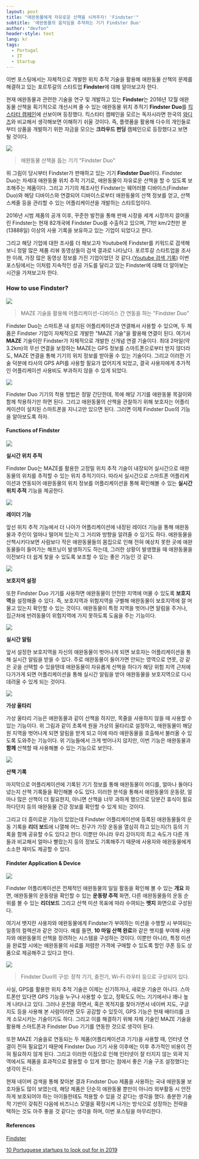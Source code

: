 ```yaml
---
layout: post
title: "애완동물에게 자유로운 산책을 시켜주자! 'Findster'"
subtitle: '애완동물의 움직임을 추적하는 기기 Findster Duo'
author: "devfon"
header-style: text
lang: kr
tags:
  - Portugal
  - IT
  - Startup
---
```


이번 포스팅에서는 자체적으로 개발한 위치 추적 기술을 활용해 애완동물 산책의 문제를 해결하고 있는 포르투갈의 스타트업 **Findster**에 대해 알아보고자 한다.

현재 애완동물과 관련한 기술을 연구 및 개발하고 있는 **Findster**는 2016년 12월 애완동물 산책을 획기적으로 개선시켜 줄 수 있는 애완동물 위치 추적기 **Findster Duo**를 [킥스타터 캠페인](https://www.kickstarter.com/discover)에 선보이며 등장했다. 킥스타터 캠페인을 모르는 독자시라면 한국의 [와디즈](https://www.wadiz.kr/)와 비교해서 생각해보면 이해하기 쉬울 것이다. 즉, 플랫폼을 활용해 다수의 개인들로부터 상품을 개발하기 위한 자금을 모으는 **크라우드 펀딩** 캠페인으로 등장했다고 보면 될 것이다.

![](/img/in-post/device.png)
> 애완동물 산책을 돕는 기기 "Findster Duo"

위 그림이 당시부터 Findster가 판매하고 있는 기기 **Findster Duo**이다. Findster Duo는 차세대 애완동물 위치 추적 기기로, 애완동물이 자유로운 산책을 할 수 있도록 보조해주는 제품이다. 그리고 기기의 제조사인 Findster는 웨어러블 디바이스(Findster Duo)와 해당 디바이스와 연결되어 디바이스로부터 애완동물의 산책 정보를 얻고, 산책 스케줄 등을 관리할 수 있는 어플리케이션을 개발하는 스타트업이다.

2016년 시범 제품의 공개 이후, 꾸준한 발전을 통해 판매 시장을 세계 시장까지 끌어올린 Findster는 현재 82개국에 Findster Duo를 수출하고 있으며, 71만 km/2천만 분(13888일) 이상의 사용 기록을 보유하고 있는 기업이 되었다고 한다. 

그리고 해당 기업에 대한 조사를 더 해보고자 Youtube에 Findster를 키워드로 검색해보니 정말 많은 제품 리뷰 동영상들이 검색 결과로 나타났다. 포르투갈 스타트업을 조사한 이래, 가장 많은 동영상 정보를 가진 기업이었던 것 같다.([Youtube 검색 기록](https://www.youtube.com/results?search_query=findster)) 이번 포스팅에서는 이처럼 지속적인 성공 가도를 달리고 있는 Findster에 대해 더 알아보는 시간을 가져보고자 한다.


### How to use Findster?
![](/img/in-post/maze.png)
> MAZE 기술을 활용해 어플리케이션-디바이스 간 연동을 하는 "Findster Duo"

Findster Duo는 스마트폰 내 설치된 어플리케이션과 연결해서 사용할 수 있으며, 두 제품은 Findster 기업이 자체적으로 개발한 "MAZE 기술"을 활용해 연결이 된다. 여기서 **MAZE** 기술이란 Findster가 자체적으로 개발한 신개념 연결 기술이다. 최대 2마일(약 3.2km)의 무선 연결을 보장하는 MAZE는 GPS 정보를 스마트폰으로부터 받지 않더라도, MAZE 연결을 통해 기기의 위치 정보를 받아올 수 있는 기술이다. 그리고 이러한 기술 덕분에 타사의 GPS API를 사용할 필요가 없어지게 되었고, 결국 사용자에게 추가적인 어플리케이션 사용비도 부과하지 않을 수 있게 되었다.

![](/img/in-post/findster_wear.png)

Findster Duo 기기의 착용 방법은 정말 간단한데, 목에 해당 기기를 애완동물 목걸이와 함께 착용하기만 하면 된다. 그리고 애완동물의 산책을 관찰하기 위해 보호자는 어플리케이션이 설치된 스마트폰을 지니고만 있으면 된다. 그러면 이제 Findster Duo의 기능을 알아보도록 하자.


#### Functions of Findster
![](/img/in-post/find_gps.png)

**실시간 위치 추적** 

Findster Duo는 MAZE를 활용한 고정밀 위치 추적 기술이 내장되어 실시간으로 애완동물의 위치를 추적할 수 있는 위치 추적기이다. 따라서 실시간으로 스마트폰 어플리케이션과 연동되어 애완동물의 위치 정보를 어플리케이션을 통해 확인해볼 수 있는 **실시간 위치 추적** 기능을 제공한다.

![](/img/in-post/radar.png)

**레이더 기능**

앞선 위치 추적 기능에서 더 나아가 어플리케이션에 내장된 레이더 기능을 통해 애완동물과 주인이 얼마나 떨어져 있는지 그 거리와 방향을 알려줄 수 있기도 하다. 애완동물을 산책시키다보면 사람보다 작은 애완동물들의 몸집으로 인해 전혀 예상치 못한 곳에 애완동물들이 들어가는 해프닝이 발생하기도 하는데, 그러한 상황이 발생했을 때 애완동물을 이전보다 더 쉽게 찾을 수 있도록 보조할 수 있는 좋은 기능인 것 같다.

![](/img/in-post/fence.png)

**보호지역 설정**

또한 Findster Duo 기기를 사용하면 애완동물이 안전한 지역에 머물 수 있도록 **보호지역**을 설정해줄 수 있다. 즉, 보호지역과 위험지역을 구별해 애완동물이 보호지역에 잘 머물고 있는지 확인할 수 있는 것이다. 애완동물이 특정 지역을 벗어나면 알림을 주거나, 집근처에 반려동물이 위험지역에 가지 못하도록 도움을 주는 기능이다.

![](/img/in-post/alert.png)

**실시간 알림**

앞서 설정한 보호지역을 자신의 애완동물이 벗어나게 되면 보호자는 어플리케이션을 통해 실시간 알림을 받을 수 있다. 주로 애완동물이 들어가면 안되는 영역으로 연못, 강 같은 곳을 선택할 수 있을텐데 애완동물이 자유롭게 산책을 하다가 해당 위험 지역 근처에 다가가게 되면 어플리케이션을 통해 실시간 알림을 받아 애완동물을 보호지역으로 다시 데려올 수 있게 되는 것이다.

![](/img/in-post/vl.png)

**가상 울타리**

가상 울타리 기능은 애완동물과 같이 산책을 하지만, 목줄을 사용하지 않을 때 사용할 수 있는 기능이다. 위 그림과 같이 초록색 원을 가상의 울타리로 설정하고, 애완동물이 해당 원 지역을 벗어나게 되면 알림을 받게 되고 이에 따라 애완동물을 호출해서 불러올 수 있도록 도와주는 기능이다. 위 기능들에서 크게 벗어나지 않지만, 이번 기능은 애완동물과 **함께** 산책할 때 사용해볼 수 있는 기능으로 보인다.

![](/img/in-post/history.png)

**산책 기록**

마지막으로 어플리케이션에 기록된 기기 정보를 통해 애완동물이 어디를, 얼마나 돌아다녔는지 산책 기록들을 확인해볼 수도 있다. 이러한 분석을 통해서 애완동물의 운동량, 얼마나 많은 산책이 더 필요한지, 아니면 산책을 너무 과하게 했으므로 당분간 휴식이 필요하다던지 등의 애완동물 건강 정보를 확인할 수 있게 되는 것이다.

그리고 더 흥미로운 기능이 있었는데 Findster 어플리케이션에 등록된 애완동물들의 운동 기록을 **리더 보드**에 나열해 어느 친구가 가장 운동을 열심히 하고 있는지(?) 등의 기록을 함께 공유할 수도 있다고 한다. 이뿐만 아니라 우리 강아지의 최고 속도가 다른 개들과 비교해서 얼마나 빨랐는지 등의 정보도 기록해주기 때문에 사용자와 애완동물에게 소소한 재미도 제공할 수 있다.


#### Findster Application & Device
![](/img/in-post/findapp.png)

Findster 어플리케이션은 전체적인 애완동물의 일일 활동을 확인해 볼 수 있는 **개요** 화면, 애완동물의 운동량을 확인할 수 있는 **운동량 추적** 화면, 다른 애완동물들의 운동 순위를 볼 수 있는 **리더보드** 그리고 산책 미션 목표에 따라 수여되는 **뱃지** 화면으로 구성된다.

여기서 뱃지란 사용자와 애완동물에게 Findster가 부여하는 미션을 수행할 시 부여되는 일종의 컬렉션과 같은 것이다. 예를 들면, **10 마일 산책 완료**와 같은 뱃지를 부여해 사용자와 애완동물의 산책을 장려하는 시스템을 구성하는 것이다. 이뿐만 아니라, 특정 미션을 완료할 시에는 애완동물의 사료를 저렴한 가격에 구매할 수 있도록 할인 쿠폰 등도 상품으로 제공해주고 있다고 한다.

![](/img/in-post/dv2.png)
> Findster Duo의 구성: 장착 기기, 충전기, Wi-Fi 라우터 등으로 구성되어 있다.

사실, GPS를 활용한 위치 추적 기술은 이제는 신기하거나, 새로운 기술은 아니다. 스마트폰만 있다면 GPS 기능을 누구나 사용할 수 있고, 정확도도 어느 기기에서나 꽤나 높게 나타나고 있다. 그러나 운전을 하면서, 혹은 목적지를 찾아가면서 네이버 지도, 구글 지도 등을 사용해 본 사람이라면 모두 공감할 수 있듯이, GPS 기능은 현재 배터리를 크게 소모시키는 기술이기도 하다. 그리고 이를 해결하기 위해 자체 기술인 MAZE 기술을 활용해 스마트폰과 Findster Duo 기기를 연동한 것으로 생각이 된다.

또한 MAZE 기술을로 연동되는 두 제품(어플리케이션과 기기)을 사용할 때, 인터넷 연결이 전혀 필요없기 때문에 Findster Duo 기기 사용 이후에는 이후 추가적인 비용이 전혀 필요하지 않게 된다. 그리고 이러한 이점으로 인해 인터넷이 잘 터지지 않는 외곽 지역에서도 제품을 효과적으로 활용할 수 있게 했다는 점에서 좋은 기술 구조 설정했다는 생각이 든다.

현재 네이버 검색을 통해 찾아본 결과 Findster Duo 제품을 사용하는 국내 애완동물 보호자들도 많이 보였는데, 해당 제품은 단순히 애완동물 뿐만이 아니라 외부활동 시 안전하게 보호되어야 하는 아이들한테도 적용할 수 있을 것 같다는 생각을 했다. 충분한 기술적 기반이 갖춰진 다음에 비즈니스 모델을 확장시켜 나가는 방식으로 성장하는 전략을 택하는 것도 아주 좋을 것 같다는 생각을 하며, 이번 포스팅을 마무리한다.

#### References
[Findster](https://getfindster.com/)

[10 Portuguese startups to look out for in 2019](https://www.eu-startups.com/2019/02/10-portuguese-startups-to-look-out-for-in-2019/)